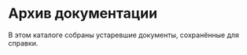<!-- Назначение файла: описание архива устаревших материалов. -->

# Архив документации

В этом каталоге собраны устаревшие документы, сохранённые для справки.
